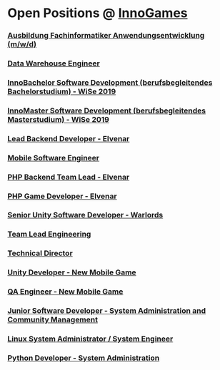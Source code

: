 # Open Positions @ [InnoGames](https://www.innogames.com/career/detail/job?s=github_jobs_repo)

### [Ausbildung Fachinformatiker Anwendungsentwicklung \(m/w/d\)](ausbildung-fachinformatiker-anwendungsentwicklung-m-w-d.md)
### [Data Warehouse Engineer](data-warehouse-engineer.md)
### [InnoBachelor Software Development \(berufsbegleitendes Bachelorstudium\) - WiSe 2019](innobachelor-software-development-berufsbegleitendes-bachelorstudium-wise-2019.md)
### [InnoMaster Software Development \(berufsbegleitendes Masterstudium\) - WiSe 2019](innomaster-software-development-berufsbegleitendes-masterstudium-wise-2019.md)
### [Lead Backend Developer - Elvenar](lead-backend-developer-elvenar.md)
### [Mobile Software Engineer](mobile-software-engineer.md)
### [PHP Backend Team Lead - Elvenar](php-backend-team-lead-elvenar.md)
### [PHP Game Developer - Elvenar](php-game-developer-elvenar.md)
### [Senior Unity Software Developer - Warlords](senior-unity-software-developer-warlords.md)
### [Team Lead Engineering](team-lead-engineering.md)
### [Technical Director](technical-director.md)
### [Unity Developer - New Mobile Game](unity-developer-new-mobile-game.md)
### [QA Engineer - New Mobile Game](qa-engineer-new-mobile-game.md)
### [Junior Software Developer - System Administration and Community Management](junior-software-developer-system-administration-and-community-management.md)
### [Linux System Administrator / System Engineer](linux-system-administrator-system-engineer.md)
### [Python Developer - System Administration](python-developer-system-administration.md)

